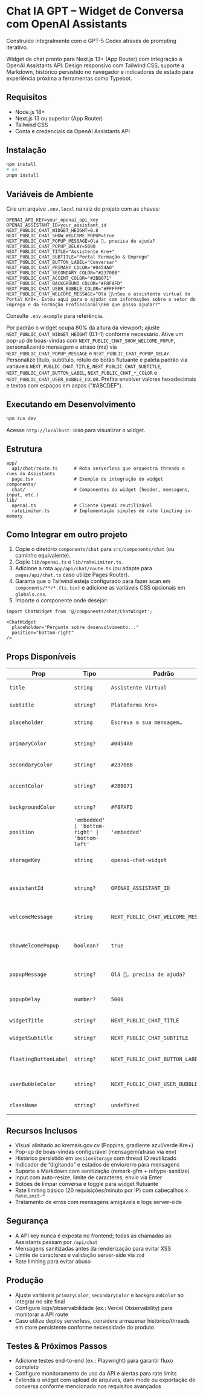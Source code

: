 # Chat IA GPT – Widget de Conversa com OpenAI Assistants
Construído integralmente com o GPT-5 Codex através de prompting iterativo.


Widget de chat pronto para Next.js 13+ (App Router) com integração à OpenAI Assistants API. Design responsivo com Tailwind CSS, suporte a Markdown, histórico persistido no navegador e indicadores de estado para experiência próxima a ferramentas como Typebot.

## Requisitos
- Node.js 18+
- Next.js 13 ou superior (App Router)
- Tailwind CSS
- Conta e credenciais da OpenAI Assistants API

## Instalação
```bash
npm install
# ou
pnpm install
```

## Variáveis de Ambiente
Crie um arquivo `.env.local` na raiz do projeto com as chaves:
```
OPENAI_API_KEY=your_openai_api_key
OPENAI_ASSISTANT_ID=your_assistant_id
NEXT_PUBLIC_CHAT_WIDGET_HEIGHT=0.8
NEXT_PUBLIC_CHAT_SHOW_WELCOME_POPUP=true
NEXT_PUBLIC_CHAT_POPUP_MESSAGE=Olá 👋, precisa de ajuda?
NEXT_PUBLIC_CHAT_POPUP_DELAY=5000
NEXT_PUBLIC_CHAT_TITLE="Assistente Kre+"
NEXT_PUBLIC_CHAT_SUBTITLE="Portal Formação & Emprego"
NEXT_PUBLIC_CHAT_BUTTON_LABEL="Conversar"
NEXT_PUBLIC_CHAT_PRIMARY_COLOR="#0454A0"
NEXT_PUBLIC_CHAT_SECONDARY_COLOR="#2370BB"
NEXT_PUBLIC_CHAT_ACCENT_COLOR="#2BB071"
NEXT_PUBLIC_CHAT_BACKGROUND_COLOR="#F8FAFD"
NEXT_PUBLIC_CHAT_USER_BUBBLE_COLOR="#FFFFFF"
NEXT_PUBLIC_CHAT_WELCOME_MESSAGE="Olá 👋\nSou o assistente virtual do Portal Krê+. Estou aqui para o ajudar com informações sobre o setor do Emprego e da Formação Profissional\nEm que posso ajudar?"
```
Consulte `.env.example` para referência.

Por padrão o widget ocupa 80% da altura da viewport; ajuste `NEXT_PUBLIC_CHAT_WIDGET_HEIGHT` (0.1–1) conforme necessário.
Ative um pop-up de boas-vindas com `NEXT_PUBLIC_CHAT_SHOW_WELCOME_POPUP`, personalizando mensagem e atraso (ms) via `NEXT_PUBLIC_CHAT_POPUP_MESSAGE` e `NEXT_PUBLIC_CHAT_POPUP_DELAY`.
Personalize título, subtítulo, rótulo do botão flutuante e paleta padrão via variáveis `NEXT_PUBLIC_CHAT_TITLE`, `NEXT_PUBLIC_CHAT_SUBTITLE`, `NEXT_PUBLIC_CHAT_BUTTON_LABEL`, `NEXT_PUBLIC_CHAT_*_COLOR` e `NEXT_PUBLIC_CHAT_USER_BUBBLE_COLOR`. Prefira envolver valores hexadecimais e textos com espaços em aspas ("#ABCDEF").

## Executando em Desenvolvimento
```bash
npm run dev
```
Acesse `http://localhost:3000` para visualizar o widget.

## Estrutura
```
app/
  api/chat/route.ts      # Rota serverless que orquestra threads e runs do Assistants
  page.tsx               # Exemplo de integração do widget
components/
  chat/                  # Componentes do widget (header, mensagens, input, etc.)
lib/
  openai.ts              # Cliente OpenAI reutilizável
  rateLimiter.ts         # Implementação simples de rate limiting in-memory
```

## Como Integrar em outro projeto
1. Copie o diretório `components/chat` para `src/components/chat` (ou caminho equivalente).
2. Copie `lib/openai.ts` e `lib/rateLimiter.ts`.
3. Adicione a rota `app/api/chat/route.ts` (ou adapte para `pages/api/chat.ts` caso utilize Pages Router).
4. Garanta que o Tailwind esteja configurado para fazer scan em `components/**/*.{ts,tsx}` e adicione as variáveis CSS opcionais em `globals.css`.
5. Importe o componente onde desejar:

```tsx
import ChatWidget from '@/components/chat/ChatWidget';

<ChatWidget
  placeholder="Pergunte sobre desenvolvimento..."
  position="bottom-right"
/>
```

## Props Disponíveis
| Prop | Tipo | Padrão | Descrição |
| --- | --- | --- | --- |
| `title` | `string` | `Assistente Virtual` | Título exibido no cabeçalho |
| `subtitle` | `string?` | `Plataforma Kre+` | Subtítulo opcional |
| `placeholder` | `string` | `Escreva a sua mensagem…` | Placeholder do campo de input |
| `primaryColor` | `string?` | `#0454A0` | Cor principal (gradient azul, cabeçalho) |
| `secondaryColor` | `string?` | `#2370BB` | Cor secundária do gradiente |
| `accentColor` | `string?` | `#2BB071` | Cor de destaque (botão enviar/flutuante) |
| `backgroundColor` | `string?` | `#F8FAFD` | Cor de fundo do widget |
| `position` | `'embedded' \| 'bottom-right' \| 'bottom-left'` | `'embedded'` | Define se o widget será flutuante ou inline |
| `storageKey` | `string` | `openai-chat-widget` | Prefixo usado no `sessionStorage` |
| `assistantId` | `string?` | `OPENAI_ASSISTANT_ID` | Permite sobrescrever o assistant via prop |
| `welcomeMessage` | `string` | `NEXT_PUBLIC_CHAT_WELCOME_MESSAGE` | Mensagem inicial exibida pelo agente |
| `showWelcomePopup` | `boolean?` | `true` | Controla exibição do pop-up de boas-vindas |
| `popupMessage` | `string?` | `Olá 👋, precisa de ajuda?` | Mensagem exibida no pop-up configurável |
| `popupDelay` | `number?` | `5000` | Atraso em ms para mostrar o pop-up |
| `widgetTitle` | `string?` | `NEXT_PUBLIC_CHAT_TITLE` | Sobrepõe título vindo do env |
| `widgetSubtitle` | `string?` | `NEXT_PUBLIC_CHAT_SUBTITLE` | Sobrepõe subtítulo do env |
| `floatingButtonLabel` | `string?` | `NEXT_PUBLIC_CHAT_BUTTON_LABEL` | Texto opcional ao lado do ícone flutuante |
| `userBubbleColor` | `string?` | `NEXT_PUBLIC_CHAT_USER_BUBBLE_COLOR` | Cor do balão/ícone do usuário |
| `className` | `string?` | `undefined` | Classe extra para estilização |

## Recursos Inclusos
- Visual alinhado ao kremais.gov.cv (Poppins, gradiente azul/verde Kre+)
- Pop-up de boas-vindas configurável (mensagem/atraso via env)
- Histórico persistido em `sessionStorage` com thread ID reutilizado
- Indicador de “digitando” e estados de envio/erro para mensagens
- Suporte a Markdown com sanitização (remark-gfm + rehype-sanitize)
- Input com auto-resize, limite de caracteres, envio via Enter
- Botões de limpar conversa e toggle para widget flutuante
- Rate limiting básico (20 requisições/minuto por IP) com cabeçalhos `X-RateLimit-*`
- Tratamento de erros com mensagens amigáveis e logs server-side

## Segurança
- A API key nunca é exposta no frontend; todas as chamadas ao Assistants passam por `/api/chat`
- Mensagens sanitizadas antes da renderização para evitar XSS
- Limite de caracteres e validação server-side via `zod`
- Rate limiting para evitar abuso

## Produção
- Ajuste variáveis `primaryColor`, `secondaryColor` e `backgroundColor` ao integrar no site final
- Configure logs/observabilidade (ex.: Vercel Observability) para monitorar a API route
- Caso utilize deploy serverless, considere armazenar histórico/threads em store persistente conforme necessidade do produto

## Testes & Próximos Passos
- Adicione testes end-to-end (ex.: Playwright) para garantir fluxo completo
- Configure monitoramento de uso da API e alertas para rate limits
- Extenda o widget com upload de arquivos, dark mode ou exportação de conversa conforme mencionado nos requisitos avançados
